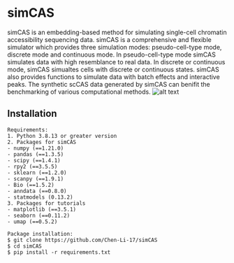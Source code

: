 # simCAS
simCAS is an embedding-based method for simulating single-cell chromatin accessibility sequencing data. simCAS is a comprehensive and flexible simulator which provides three simulation modes:  pseudo-cell-type mode, discrete mode and continuous mode. In pseudo-cell-type mode simCAS simulates data with high resemblance to real data. In discrete or continuous mode, simCAS simualtes cells with discrete or continuous states. simCAS also provides functions to simulate data with batch effects and interactive peaks. The synthetic scCAS data generated by simCAS can benifit the benchmarking of various computational methods.
![alt text](https://github.com/Chen-Li-17/simCAS/blob/main/inst/Fig1-overview.png)

## Installation
```
Requirements:
1. Python 3.8.13 or greater version
2. Packages for simCAS
- numpy (==1.21.0)
- pandas (==1.3.5)
- scipy (==1.4.1)
- rpy2 (==3.5.5)
- sklearn (==1.2.0)
- scanpy (==1.9.1)
- Bio (==1.5.2)
- anndata (==0.8.0)
- statmodels (0.13.2)
3. Packages for tutorials
- matplotlib (==3.5.1)
- seaborn (==0.11.2)
- umap (==0.5.2)

Package installation:
$ git clone https://github.com/Chen-Li-17/simCAS
$ cd simCAS   
$ pip install -r requirements.txt
